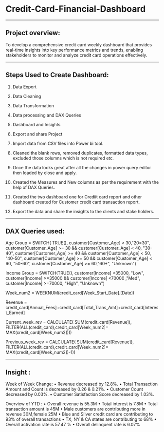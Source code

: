 # Credit-Card-Financial-Dashboard
-----------------------
Project overview:
-----------------------
To develop a comprehensive credit card weekly dashboard that provides real-time insights into key performance metrics and trends, enabling stakeholders to monitor and analyze credit card operations effectively.

---------------------------------------------------------
Steps Used to Create Dashboard:
---------------------------------------------------------
1)	Data Export 
2)	Data Cleaning
3)	Data Transformation
4)	Data processing and DAX Queries
5)	Dashboard and Insights
6)	Export and share Project

1)	Import data from CSV files into Power bi tool.
2)	Cleaned the blank rows, removed duplicates, formatted data types, excluded those columns which is not required etc.
3)	Once the data looks great after all the changes in power query editor then loaded by close and apply.
4)	Created the Measures and New columns as per the requirement with the help of DAX Queries.
5)	Created the two dashboard one for Crediit card report and other dashboard created for Customer credit card transaction report.
6)	Export the data and share the insights to the clients and stake holders.

   
-----------------------------------------------------------------------
DAX Queries used:
-----------------------------------------------------------------------

Age Group = SWITCH(
    TRUE(),
    customer[Customer_Age] < 30,"20=30",
    customer[Customer_Age] >= 30 && customer[Customer_Age] < 40, "30-40",
    customer[Customer_Age] >= 40 && customer[Customer_Age] < 50, "40-50",
    customer[Customer_Age] >= 50 && customer[Customer_Age] < 60, "50-60",
    customer[Customer_Age] >= 60,"60+",
    "Unknown")

Income Group = SWITCH(TRUE(),
customer[Income] <35000, "Low",
customer[Income] >=35000 && customer[Income] <70000 ,"Med",
customer[Income] >=70000, "High",
"Unknown")

Week_num2 = WEEKNUM(credit_card[Week_Start_Date].[Date])

Revenue = credit_card[Annual_Fees]+credit_card[Total_Trans_Amt]+credit_card[Interest_Earned]

Current_week_rev = CALCULATE(
    SUM(credit_card[Revenue]),
    FILTER(ALL(credit_card),credit_card[Week_num2]= MAX(credit_card[Week_num2])))

Previous_week_rev = CALCULATE(
    SUM(credit_card[Revenue]),
    FILTER(ALL(credit_card),credit_card[Week_num2]= MAX(credit_card[Week_num2])-1))

-----------------------------------------------------------------------
Insight :
-----------------------------------------------------------------------

Week of Week Change:
•	Revenue decreased by 12.8%.
•	Total Transaction Amount and Count is decreased by 0.26 & 0.21%.
•	Customer Count decreased by 0.03%.
•	Customer Satisfaction Score decreased by 1.03%.

Overview of YTD :
•	Overall revenue is 55.3M
•	Total interest is 7.8M
•	Total transaction amount is 45M
•	Male customers are contributing more in revenue 30M,female 25M
•	Blue and Silver credit card are contributing to 93% of overall transactions
•	TX, NY & CA states are contributing to 68%
•	Overall activation rate is 57.47 %
•	Overall delinquent rate is 6.07%


